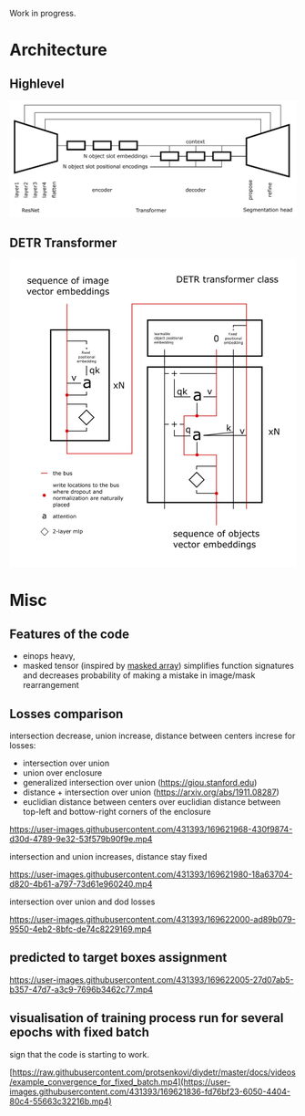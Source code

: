 Work in progress.

# Architecture

## Highlevel

![high level architecture](docs/images/high_level_architecture.png)

## DETR Transformer 

![detr transformer architecture](docs/images/detr_transformer_architecture.jpeg)

# Misc

## Features of the code
- einops heavy,
- masked tensor (inspired by [masked array](https://numpy.org/doc/stable/reference/maskedarray.html)) simplifies function signatures and decreases probability of making a mistake in image/mask rearrangement

## Losses comparison

intersection decrease, union increase, distance between centers increse for losses:
- intersection over union
- union over enclosure
- generalized intersection over union (https://giou.stanford.edu)
- distance + intersection over union (https://arxiv.org/abs/1911.08287)
- euclidian distance between centers over euclidian distance between top-left and bottow-right corners of the enclosure

https://user-images.githubusercontent.com/431393/169621968-430f9874-d30d-4789-9e32-53f579b90f9e.mp4

intersection and union increases, distance stay fixed

https://user-images.githubusercontent.com/431393/169621980-18a63704-d820-4b61-a797-73d61e960240.mp4


intersection over union and dod losses

https://user-images.githubusercontent.com/431393/169622000-ad89b079-9550-4eb2-8bfc-de74c8229169.mp4


## predicted to target boxes assignment 

https://user-images.githubusercontent.com/431393/169622005-27d07ab5-b357-47d7-a3c9-7696b3462c77.mp4


## visualisation of training process run for several epochs with fixed batch 

sign that the code is starting to work.

[https://raw.githubusercontent.com/protsenkovi/diydetr/master/docs/videos/example_convergence_for_fixed_batch.mp4](https://user-images.githubusercontent.com/431393/169621836-fd76bf23-6050-4404-80c4-55663c32216b.mp4)
